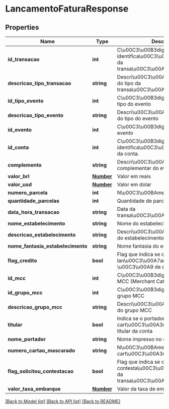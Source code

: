 # LancamentoFaturaResponse

## Properties
Name | Type | Description | Notes
------------ | ------------- | ------------- | -------------
**id_transacao** | **int** | C\u00C3\u00B3digo de identifica\u00C3\u00A7\u00C3\u00A3o da transa\u00C3\u00A7\u00C3\u00A3o | [optional] 
**descricao_tipo_transacao** | **string** | Descri\u00C3\u00A7\u00C3\u00A3o do tipo da transa\u00C3\u00A7\u00C3\u00A3o | [optional] 
**id_tipo_evento** | **int** | C\u00C3\u00B3digo identificador do tipo do evento | [optional] 
**descricao_tipo_evento** | **string** | Descri\u00C3\u00A7\u00C3\u00A3o do tipo do evento | [optional] 
**id_evento** | **int** | C\u00C3\u00B3digo identificador do evento | [optional] 
**id_conta** | **int** | C\u00C3\u00B3digo de identifica\u00C3\u00A7\u00C3\u00A3o da conta. | [optional] 
**complemento** | **string** | Descri\u00C3\u00A7\u00C3\u00A3o complementar do evento | [optional] 
**valor_brl** | [**Number**](Number.md) | Valor em reais | [optional] 
**valor_usd** | [**Number**](Number.md) | Valor em dolar | [optional] 
**numero_parcela** | **int** | N\u00C3\u00BAmero da parcela | [optional] 
**quantidade_parcelas** | **int** | Quantidade de parcelas | [optional] 
**data_hora_transacao** | **string** | Data da transa\u00C3\u00A7\u00C3\u00A3o | [optional] 
**nome_estabelecimento** | **string** | Nome do estabelecimento | [optional] 
**descricao_estabelecimento** | **string** | Descri\u00C3\u00A7\u00C3\u00A3o do estabelecimento | [optional] 
**nome_fantasia_estabelecimento** | **string** | Nome fantasia do estabelecimento | [optional] 
**flag_credito** | **bool** | Flag que indica se o lan\u00C3\u00A7amento \u00C3\u00A9 de cr\u00C3\u00A9dito | [optional] 
**id_mcc** | **int** | C\u00C3\u00B3digo identificador do MCC (Merchant Category Codes) | [optional] 
**id_grupo_mcc** | **int** | C\u00C3\u00B3digo identificador do grupo MCC | [optional] 
**descricao_grupo_mcc** | **string** | Descri\u00C3\u00A7\u00C3\u00A3o do grupo MCC | [optional] 
**titular** | **bool** | Indica se o portador do cart\u00C3\u00A3o \u00C3\u00A9 o titular da conta | [optional] 
**nome_portador** | **string** | Nome impresso no cart\u00C3\u00A3o | [optional] 
**numero_cartao_mascarado** | **string** | N\u00C3\u00BAmero do cart\u00C3\u00A3o mascarado | [optional] 
**flag_solicitou_contestacao** | **bool** | Flag que indica se o cliente solicitou contesta\u00C3\u00A7\u00C3\u00A3o da transa\u00C3\u00A7\u00C3\u00A3o | [optional] 
**valor_taxa_embarque** | [**Number**](Number.md) | Valor da taxa de embarque | [optional] 

[[Back to Model list]](../README.md#documentation-for-models) [[Back to API list]](../README.md#documentation-for-api-endpoints) [[Back to README]](../README.md)


